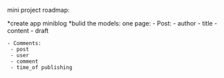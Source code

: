 mini project roadmap:

*create app miniblog
*bulid the models:
one page:
    - Post:
        - author
        - title
        - content
        - draft

    - Comments:
     - post
     - user
     - comment
     - time_of publishing